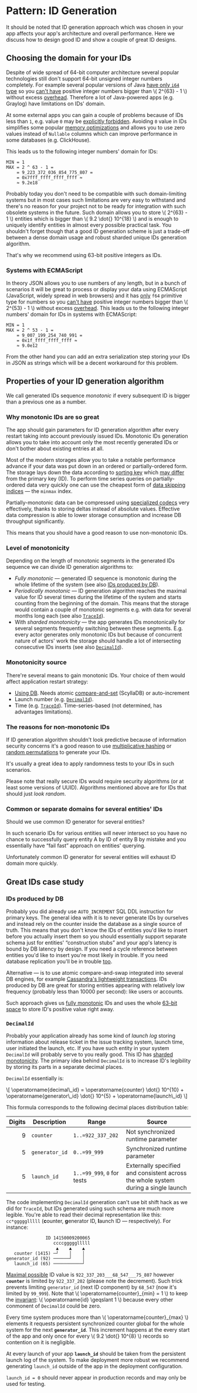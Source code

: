 # Pattern: ID Generation

It should be noted that ID generation approach which was chosen in your app affects your app's architecture and overall performance.
Here we discuss how to design good ID and show a couple of great ID designs.

## Choosing the domain for your IDs

Despite of wide spread of 64-bit computer architecture several popular technologies still don't support 64-bit unsigned integer numbers completely.
For example several popular versions of Java [have only `i64` type](https://docs.oracle.com/javase/specs/jls/se8/html/jls-3.html) so you [can't have](https://docs.oracle.com/javase/8/docs/api/java/lang/Long.html#MAX_VALUE) positive integer numbers bigger than \\( 2^{63} - 1 \\) without excess [overhead](https://docs.oracle.com/javase/8/docs/api/java/math/BigInteger.html).
Therefore a lot of Java-powered apps (e.g. Graylog) have limitations on IDs' domain.

At some external apps you can gain a couple of problems because of IDs less than `1`, e.g. value `0` may be [explicitly forbidden](https://cloud.google.com/datastore/docs/concepts/entities#assigning_your_own_numeric_id).
Avoiding `0` value in IDs simplifies some popular [memory optimizations](https://doc.rust-lang.org/core/num/struct.NonZeroU64.html) and allows you to use zero values instead of `Nullable` columns which can improve performance in some databases (e.g. ClickHouse).

This leads us to the following integer numbers' domain for IDs:

```
MIN = 1
MAX = 2 ^ 63 - 1 =
    = 9_223_372_036_854_775_807 =
    = 0x7fff_ffff_ffff_ffff ≈
    ≈ 9.2e18
```

Probably today you don't need to be compatible with such domain-limiting systems but in most cases such limitations are very easy to withstand and there's no reason for your project not to be ready for integration with such obsolete systems in the future.
Such domain allows you to store \\( 2^{63} - 1 \\) entities which is bigger than \\( 9.2 \dot{} 10^{18} \\) and is enough to uniquely identify entities in almost every possible practical task.
You shouldn't forget though that a good ID generation scheme is just a trade-off between a dense domain usage and robust sharded unique IDs generation algorithm.

That's why we recommend using 63-bit positive integers as IDs.

### Systems with ECMAScript

In theory JSON allows you to use numbers of any length, but in a bunch of scenarios it will be great to process or display your data using ECMAScript (JavaScript, widely spread in web browsers) and it has [only](https://262.ecma-international.org/11.0/#sec-numbers-and-dates) `f64` primitive type for numbers so you [can't have](https://262.ecma-international.org/11.0/#sec-number.max_safe_integer) positive integer numbers bigger than \\( 2^{53} - 1 \\) without excess [overhead](https://262.ecma-international.org/11.0/#sec-ecmascript-language-types-bigint-type).
This leads us to the following integer numbers' domain for IDs in systems with ECMAScript:

```
MIN = 1
MAX = 2 ^ 53 - 1 =
    = 9_007_199_254_740_991 =
    = 0x1f_ffff_ffff_ffff ≈
    ≈ 9.0e12
```

From the other hand you can add an extra serialization step storing your IDs in JSON as strings which will be a decent workaround for this problem.

## Properties of your ID generation algorithm

We call generated IDs sequence _monotonic_ if every subsequent ID is bigger than a previous one as a number.

### Why monotonic IDs are so great

The app should gain parameters for ID generation algorithm after every restart taking into account previously issued IDs.
Monotonic IDs generation allows you to take into account only the most recently generated IDs or don't bother about existing entries at all.

Most of the modern storages allow you to take a notable performance advance if your data was put down in an ordered or partially-ordered form.
The storage lays down the data according to [sorting key](https://clickhouse.tech/docs/en/engines/table-engines/mergetree-family/mergetree/#mergetree-query-clauses) which [may differ](https://clickhouse.tech/docs/en/engines/table-engines/mergetree-family/mergetree/#choosing-a-primary-key-that-differs-from-the-sorting-key) from the primary key (ID).
To perform time series queries on partially-ordered data very quickly one can use the cheapest form of [data skipping indices](https://clickhouse.tech/docs/en/engines/table-engines/mergetree-family/mergetree/#table_engine-mergetree-data_skipping-indexes) — the `minmax` index.

Partially-monotonic data can be compressed using [specialized codecs](https://clickhouse.tech/docs/en/sql-reference/statements/create/table/#create-query-specialized-codecs) very effectively, thanks to storing deltas instead of absolute values.
Effective data compression is able to lower storage consumption and increase DB throughput significantly.

This means that you should have a good reason to use non-monotonic IDs.

### Level of monotonicity

Depending on the length of monotonic segments in the generated IDs sequence we can divide ID generation algorithms to:

- _Fully monotonic_ — generated ID sequence is monotonic during the whole lifetime of the system (see also [IDs produced by DB][ids_produced_by_db]).
- _Periodically monotonic_ — ID generation algorithm reaches the maximal value for ID several times during the lifetime of the system and starts counting from the beginning of the domain.
    This means that the storage would contain a couple of monotonic segments e.g. with data for several months long each (see also [`TraceId`][TraceId]).
- With _sharded monotonicity_ — the app generates IDs monotonically for several segments frequently switching between these segments.
    E.g. every actor generates only monotonic IDs but because of concurrent nature of actors' work the storage should handle a lot of intersecting consecutive IDs inserts (see also [`DecimalId`][DecimalId]).

### Monotonicity source

There're several means to gain monotonic IDs.
Your choice of them would affect application restart strategy:

- [Using DB][ids_produced_by_db].
    Needs atomic [compare-and-set](https://www.scylladb.com/2020/07/15/getting-the-most-out-of-lightweight-transactions-in-scylla/) (ScyllaDB) or auto-increment
- Launch number (e.g. [`DecimalId`][DecimalId]).
- Time (e.g. [`TraceId`][TraceId]).
    Time-series-based (not determined, has advantages limitations).

### The reasons for non-monotonic IDs

If ID generation algorithm shouldn't look predictive because of information security concerns it's a good reason to use [multiplicative hashing](https://en.wikipedia.org/wiki/Hash_function#Multiplicative_hashing) or [random permutations](https://preshing.com/20121224/how-to-generate-a-sequence-of-unique-random-integers/) to generate your IDs.

It's usually a great idea to apply randomness tests to your IDs in such scenarios.

Please note that really secure IDs would require security algorithms (or at least some versions of UUID).
Algorithms mentioned above are for IDs that should just _look random_.

### Common or separate domains for several entities' IDs

Should we use common ID generator for several entities?

In such scenario IDs for various entities will never intersect so you have no chance to successfully query entity A by ID of entity B by mistake and you essentially have “fail fast” approach on entities' querying.

Unfortunately common ID generator for several entities will exhaust ID domain more quickly.

## Great IDs case study

### IDs produced by DB

Probably you did already use `AUTO_INCREMENT` SQL DDL instruction for primary keys.
The general idea with it is to never generate IDs by ourselves and instead rely on the counter inside the database as a single source of truth.
This means that you don't know the IDs of entities you'd like to insert before you actually insert them so you should essentially support separate schema just for entities' “construction stubs” and your app's latency is bound by DB latency by design.
If you need a cycle reference between entities you'd like to insert you're most likely in trouble.
If you need database replication you'll be in trouble [too](https://mariadb.com/kb/en/auto_increment/#replication).

Alternative — is to use atomic compare-and-swap integrated into several DB engines, for example [Cassandra's lightweight transactions](https://stackoverflow.com/a/29391877/697625).
IDs produced by DB are great for storing entities appearing with relatively low frequency (probably less than 10000 per second): like users or accounts.

Such approach gives us [fully monotonic][monotonicity_level] IDs and uses the whole [63-bit space][domain] to store ID's positive value right away.

### `DecimalId`

Probably your application already has some kind of _launch log_ storing information about release ticket in the issue tracking system, launch time, user initiated the launch, etc.
If you have such entity in your system `DecimalId` will probably serve to you really good.
This ID has [sharded monotonicity][monotonicity_level].
The primary idea behind `DecimalId` is to increase ID's legibility by storing its parts in a separate decimal places.

`DecimalId` essentially is:

\\[
\operatorname{decimal\\_id} = \operatorname{counter} \dot{} 10^{10} + \operatorname{generator\\_id} \dot{} 10^{5} + \operatorname{launch\\_id}
\\]

This formula corresponds to the following decimal places distribution table:

| Digits | Description | Range | Source |
| -----: | ----------- | ----- | ------ |
|      9 | `counter` | `1..=922_337_202` | Not synchronized runtime parameter |
|      5 | `generator_id` | `0..=99_999` | Synchronized runtime parameter |
|      5 | `launch_id` | `1..=99_999`, `0` for tests | Externally specified and consistent across the whole system during a single launch |

The code implementing `DecimalId` generation can't use bit shift hack as we did for `TraceId`, but IDs generated using such schema are much more legible.
You're able to read their decimal representation like this: `cc*ggggglllll` (**c**ounter, **g**enerator ID, **l**aunch ID — respectively).
For instance:

```
               ID 14150009200065
                  ccccggggglllll
                   ▲    ▲    ▲
   counter (1415) ─┘    │    │
generator_id (92) ──────┘    │
   launch_id (65) ───────────┘
```

[Maximal possible][domain] ID value is `922_337_203___68_547___75_807` however **`counter`** is limited by `922_337_202` (please note the decrement).
Such trick prevents limiting `generator_id` (next ID component) by `68_547` (now it's limited by `99_999`).
Note that \\( \operatorname{counter}_{min} = 1 \\) to keep the [invariant][domain]: \\( \operatorname{id} \geqslant 1 \\) because every other conmonent of `DecimalId` could be zero.

Every time system produces more than \\( \operatorname{counter}_{max} \\) elements it requests persistent synchronized counter global for the whole system for the next **`generator_id`**.
This increment happens at the every start of the app and only once for every \\( 9.2 \dot{} 10^{8} \\) records so contention on it is negligible.

At every launch of your app **`launch_id`** should be taken from the persistent launch log of the system.
To make deployment more robust we recommend generating `launch_id` outside of the app in the deployment configuration.

`launch_id = 0` should never appear in production records and may only be used for testing.

[DecimalId]: #decimalid
[domain]: #choosing-the-domain-for-your-ids
[ids_produced_by_db]: #ids-produced-by-db
[logging]: ./ch04-01-logging.html
[monotonicity_level]: #level-of-monotonicity
[TraceId]: ./ch04-04-tracing.html#traceid
[tracing]: ./ch04-04-tracing.html
